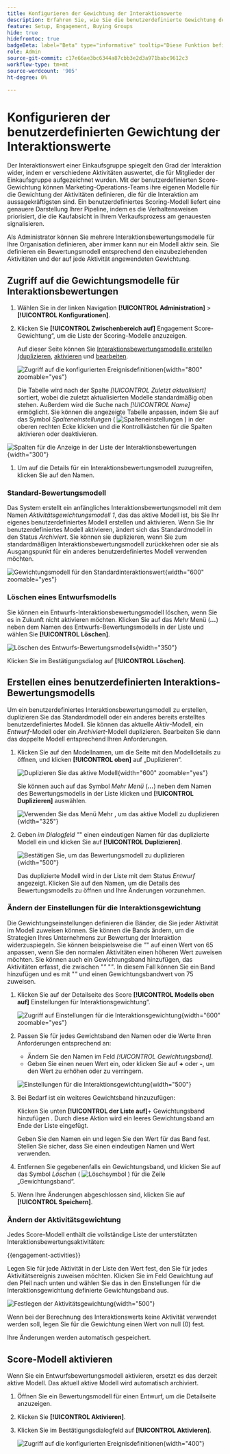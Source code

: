 ```yaml
---
title: Konfigurieren der Gewichtung der Interaktionswerte
description: Erfahren Sie, wie Sie die benutzerdefinierte Gewichtung der Interaktionswerte konfigurieren, um die Scoring-Logik widerzuspiegeln, die mit Ihren Geschäftsstrategien übereinstimmt.
feature: Setup, Engagement, Buying Groups
hide: true
hidefromtoc: true
badgeBeta: label="Beta" type="informative" tooltip="Diese Funktion befindet sich derzeit in einer eingeschränkten Beta-Version"
role: Admin
source-git-commit: c17e66ae3bc6344a87cbb3e2d3a971babc9612c3
workflow-type: tm+mt
source-wordcount: '905'
ht-degree: 0%

---
```


# Konfigurieren der benutzerdefinierten Gewichtung der Interaktionswerte

Der Interaktionswert einer Einkaufsgruppe spiegelt den Grad der Interaktion wider, indem er verschiedene Aktivitäten auswertet, die für Mitglieder der Einkaufsgruppe aufgezeichnet wurden. Mit der benutzerdefinierten Score-Gewichtung können Marketing-Operations-Teams ihre eigenen Modelle für die Gewichtung der Aktivitäten definieren, die für die Interaktion am aussagekräftigsten sind. Ein benutzerdefiniertes Scoring-Modell liefert eine genauere Darstellung Ihrer Pipeline, indem es die Verhaltensweisen priorisiert, die die Kaufabsicht in Ihrem Verkaufsprozess am genauesten signalisieren.

Als Administrator können Sie mehrere Interaktionsbewertungsmodelle für Ihre Organisation definieren, aber immer kann nur ein Modell aktiv sein. Sie definieren ein Bewertungsmodell entsprechend den einzubeziehenden Aktivitäten und der auf jede Aktivität angewendeten Gewichtung.

## Zugriff auf die Gewichtungsmodelle für Interaktionsbewertungen

1. Wählen Sie in der linken Navigation **[!UICONTROL Administration]** > **[!UICONTROL Konfigurationen]**.

1. Klicken Sie **[!UICONTROL Zwischenbereich auf]** Engagement Score-Gewichtung“, um die Liste der Scoring-Modelle anzuzeigen.

   Auf dieser Seite können Sie [Interaktionsbewertungsmodelle erstellen (duplizieren](#create-an-engagement-score-model), [aktivieren](#activate-a-score-model) und [bearbeiten](#change-the-engagement-weighting-settings).

   ![Zugriff auf die konfigurierten Ereignisdefinitionen](./assets/configuration-engagement-scoring-list.png){width="800" zoomable="yes"}

   Die Tabelle wird nach der Spalte _[!UICONTROL Zuletzt aktualisiert]_ sortiert, wobei die zuletzt aktualisierten Modelle standardmäßig oben stehen. Außerdem wird die Suche nach _[!UICONTROL Name]_ ermöglicht. Sie können die angezeigte Tabelle anpassen, indem Sie auf das Symbol _Spalteneinstellungen_ ( ![Spalteneinstellungen](../assets/do-not-localize/icon-column-settings.svg) ) in der oberen rechten Ecke klicken und die Kontrollkästchen für die Spalten aktivieren oder deaktivieren.

![Spalten für die Anzeige in der Liste der Interaktionsbewertungen](./assets/configuration-engagement-scoring-list-columns.png){width="300"}

1. Um auf die Details für ein Interaktionsbewertungsmodell zuzugreifen, klicken Sie auf den Namen.

### Standard-Bewertungsmodell

Das System erstellt ein anfängliches Interaktionsbewertungsmodell mit dem Namen _Aktivitätsgewichtungsmodell 1_, das das aktive Modell ist, bis Sie Ihr eigenes benutzerdefiniertes Modell erstellen und aktivieren. Wenn Sie Ihr benutzerdefiniertes Modell aktivieren, ändert sich das Standardmodell in den Status _Archiviert_. Sie können sie duplizieren, wenn Sie zum standardmäßigen Interaktionsbewertungsmodell zurückkehren oder sie als Ausgangspunkt für ein anderes benutzerdefiniertes Modell verwenden möchten.

![Gewichtungsmodell für den Standardinteraktionswert](./assets/configuration-engagement-scoring-model-default.png){width="600" zoomable="yes"}

### Löschen eines Entwurfsmodells

Sie können ein Entwurfs-Interaktionsbewertungsmodell löschen, wenn Sie es in Zukunft nicht aktivieren möchten. Klicken Sie auf das _Mehr_ Menü (***…***) neben dem Namen des Entwurfs-Bewertungsmodells in der Liste und wählen Sie **[!UICONTROL Löschen]**.

![Löschen des Entwurfs-Bewertungsmodells](./assets/configuration-engagement-scoring-model-more-delete.png){width="350"}

Klicken Sie im Bestätigungsdialog auf **[!UICONTROL Löschen]**.

## Erstellen eines benutzerdefinierten Interaktions-Bewertungsmodells

Um ein benutzerdefiniertes Interaktionsbewertungsmodell zu erstellen, duplizieren Sie das Standardmodell oder ein anderes bereits erstelltes benutzerdefiniertes Modell. Sie können das aktuelle _Aktiv_-Modell, ein _Entwurf_-Modell oder ein _Archiviert_-Modell duplizieren. Bearbeiten Sie dann das doppelte Modell entsprechend Ihren Anforderungen.

1. Klicken Sie auf den Modellnamen, um die Seite mit den Modelldetails zu öffnen, und klicken **[!UICONTROL oben]** auf „Duplizieren“.

   ![Duplizieren Sie das aktive Modell](./assets/configuration-engagement-scoring-model-duplicate.png){width="600" zoomable="yes"}

   Sie können auch auf das Symbol _Mehr Menü_ (***…***) neben dem Namen des Bewertungsmodells in der Liste klicken und **[!UICONTROL Duplizieren]** auswählen.

   ![Verwenden Sie das Menü Mehr , um das aktive Modell zu duplizieren](./assets/configuration-engagement-scoring-model-more-duplicate.png){width="325"}

1. Geben _im Dialogfeld &quot;_&quot; einen eindeutigen Namen für das duplizierte Modell ein und klicken Sie auf **[!UICONTROL Duplizieren]**.

   ![Bestätigen Sie, um das Bewertungsmodell zu duplizieren](./assets/configuration-engagement-scoring-model-duplicate-dialog.png){width="500"}

   Das duplizierte Modell wird in der Liste mit dem Status _Entwurf_ angezeigt. Klicken Sie auf den Namen, um die Details des Bewertungsmodells zu öffnen und Ihre Änderungen vorzunehmen.

### Ändern der Einstellungen für die Interaktionsgewichtung

Die Gewichtungseinstellungen definieren die Bänder, die Sie jeder Aktivität im Modell zuweisen können. Sie können die Bands ändern, um die Strategien Ihres Unternehmens zur Bewertung der Interaktion widerzuspiegeln. Sie können beispielsweise die _&quot;_&quot; auf einen Wert von 65 anpassen, wenn Sie den normalen Aktivitäten einen höheren Wert zuweisen möchten. Sie können auch ein Gewichtungsband hinzufügen, das Aktivitäten erfasst, die zwischen &quot;_&quot;_ &quot;_&quot;_. In diesem Fall können Sie ein Band hinzufügen und es mit &quot;_&quot;_ und einen Gewichtungsbandwert von 75 zuweisen.

1. Klicken Sie auf der Detailseite des Score **[!UICONTROL Modells oben auf]** Einstellungen für Interaktionsgewichtung“.

   ![Zugriff auf Einstellungen für die Interaktionsgewichtung](./assets/configuration-engagement-scoring-model-weight-settings-button.png){width="600" zoomable="yes"}

1. Passen Sie für jedes Gewichtsband den Namen oder die Werte Ihren Anforderungen entsprechend an:

   * Ändern Sie den Namen im Feld _[!UICONTROL Gewichtungsband]_.
   * Geben Sie einen neuen Wert ein, oder klicken Sie auf **+** oder **-**, um den Wert zu erhöhen oder zu verringern.

   ![Einstellungen für die Interaktionsgewichtung](./assets/configuration-engagement-scoring-model-weight-settings.png){width="500"}

1. Bei Bedarf ist ein weiteres Gewichtsband hinzuzufügen:

   Klicken Sie unten **[!UICONTROL der Liste auf]**+ Gewichtungsband hinzufügen . Durch diese Aktion wird ein leeres Gewichtungsband am Ende der Liste eingefügt.

   Geben Sie den Namen ein und legen Sie den Wert für das Band fest. Stellen Sie sicher, dass Sie einen eindeutigen Namen und Wert verwenden.

1. Entfernen Sie gegebenenfalls ein Gewichtungsband, und klicken Sie auf das Symbol _Löschen_ ( ![Löschsymbol](../assets/do-not-localize/icon-delete-outline.svg) ) für die Zeile „Gewichtungsband“.

1. Wenn Ihre Änderungen abgeschlossen sind, klicken Sie auf **[!UICONTROL Speichern]**.

### Ändern der Aktivitätsgewichtung

Jedes Score-Modell enthält die vollständige Liste der unterstützten Interaktionsbewertungsaktivitäten:

{{engagement-activities}}

Legen Sie für jede Aktivität in der Liste den Wert fest, den Sie für jedes Aktivitätsereignis zuweisen möchten. Klicken Sie im Feld Gewichtung auf den Pfeil nach unten und wählen Sie das in den Einstellungen für die Interaktionsgewichtung definierte Gewichtungsband aus.

![Festlegen der Aktivitätsgewichtung](./assets/configuration-engagement-scoring-model-set-activity-weighting.png){width="500"}

Wenn bei der Berechnung des Interaktionswerts keine Aktivität verwendet werden soll, legen Sie für die Gewichtung einen Wert von null (0) fest.

Ihre Änderungen werden automatisch gespeichert.

## Score-Modell aktivieren

Wenn Sie ein Entwurfsbewertungsmodell aktivieren, ersetzt es das derzeit aktive Modell. Das aktuell aktive Modell wird automatisch archiviert.

1. Öffnen Sie ein Bewertungsmodell für einen Entwurf, um die Detailseite anzuzeigen.

1. Klicken Sie **[!UICONTROL Aktivieren]**.

1. Klicken Sie im Bestätigungsdialogfeld auf **[!UICONTROL Aktivieren]**.

   ![Zugriff auf die konfigurierten Ereignisdefinitionen](./assets/configuration-engagement-scoring-activate-dialog.png){width="400"}
